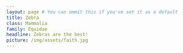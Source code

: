 ```yaml
---
layout: page # You can ommit this if you've set it as a default
title: Zebra
class: Mammalia
family: Equidae
headline: Zebras are the best!
picture: /img/assets/faith.jpg
---
```

